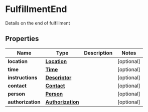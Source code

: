 

# FulfillmentEnd

Details on the end of fulfillment

## Properties

| Name | Type | Description | Notes |
|------------ | ------------- | ------------- | -------------|
|**location** | [**Location**](Location.md) |  |  [optional] |
|**time** | [**Time**](Time.md) |  |  [optional] |
|**instructions** | [**Descriptor**](Descriptor.md) |  |  [optional] |
|**contact** | [**Contact**](Contact.md) |  |  [optional] |
|**person** | [**Person**](Person.md) |  |  [optional] |
|**authorization** | [**Authorization**](Authorization.md) |  |  [optional] |



